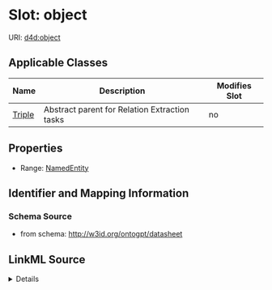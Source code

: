 

# Slot: object

URI: [d4d:object](http://w3id.org/ontogpt/datasheetobject)



<!-- no inheritance hierarchy -->





## Applicable Classes

| Name | Description | Modifies Slot |
| --- | --- | --- |
| [Triple](Triple.md) | Abstract parent for Relation Extraction tasks |  no  |







## Properties

* Range: [NamedEntity](NamedEntity.md)





## Identifier and Mapping Information







### Schema Source


* from schema: http://w3id.org/ontogpt/datasheet




## LinkML Source

<details>
```yaml
name: object
from_schema: http://w3id.org/ontogpt/datasheet
rank: 1000
alias: object
owner: Triple
domain_of:
- Triple
range: NamedEntity

```
</details>